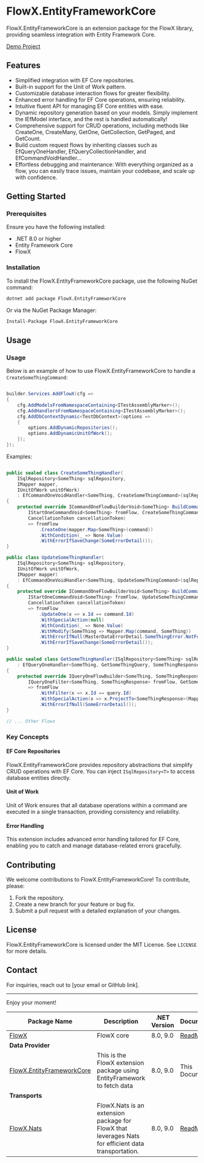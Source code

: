 # FlowX.EntityFrameworkCore

FlowX.EntityFrameworkCore is an extension package for the FlowX library, providing seamless integration with Entity
Framework Core.

[Demo Project](https://github.com/quyvu01/FlowXDemo)

## Features

- Simplified integration with EF Core repositories.
- Built-in support for the Unit of Work pattern.
- Customizable database interaction flows for greater flexibility.
- Enhanced error handling for EF Core operations, ensuring reliability.
- Intuitive fluent API for managing EF Core entities with ease.
- Dynamic repository generation based on your models. Simply implement the IEfModel interface, and the rest is handled
  automatically!
- Comprehensive support for CRUD operations, including methods like CreateOne, CreateMany, GetOne, GetCollection,
  GetPaged, and GetCount.
- Build custom request flows by inheriting classes such as EfQueryOneHandler, EfQueryCollectionHandler, and
  EfCommandVoidHandler...
- Effortless debugging and maintenance: With everything organized as a flow, you can easily trace issues, maintain your
  codebase, and scale up with confidence.

## Getting Started

### Prerequisites

Ensure you have the following installed:

- .NET 8.0 or higher
- Entity Framework Core
- FlowX

### Installation

To install the FlowX.EntityFrameworkCore package, use the following NuGet command:

```bash
dotnet add package FlowX.EntityFrameworkCore
```

Or via the NuGet Package Manager:

```bash
Install-Package FlowX.EntityFrameworkCore
```

## Usage

### Usage

Below is an example of how to use FlowX.EntityFrameworkCore to handle a `CreateSomeThingCommand`:

```csharp

builder.Services.AddFlowX(cfg =>
{
    cfg.AddModelsFromNamespaceContaining<ITestAssemblyMarker>();
    cfg.AddHandlersFromNamespaceContaining<ITestAssemblyMarker>();
    cfg.AddDbContextDynamic<TestDbContext>(options =>
    {
        options.AddDynamicRepositories();
        options.AddDynamicUnitOfWork();
    });
});
```

Examples:

```csharp

public sealed class CreateSomeThingHandler(
    ISqlRepository<SomeThing> sqlRepository,
    IMapper mapper,
    IUnitOfWork unitOfWork)
    : EfCommandOneVoidHandler<SomeThing, CreateSomeThingCommand>(sqlRepository, unitOfWork)
{
    protected override ICommandOneFlowBuilderVoid<SomeThing> BuildCommand(
        IStartOneCommandVoid<SomeThing> fromFlow, CreateSomeThingCommand command,
        CancellationToken cancellationToken)
        => fromFlow
            .CreateOne(mapper.Map<SomeThing>(command))
            .WithCondition(_ => None.Value)
            .WithErrorIfSaveChange(SomeErrorDetail());
}

public class UpdateSomeThingHandler(
    ISqlRepository<SomeThing> sqlRepository,
    IUnitOfWork unitOfWork,
    IMapper mapper)
    : EfCommandOneVoidHandler<SomeThing, UpdateSomeThingCommand>(sqlRepository)
{
    protected override ICommandOneFlowBuilderVoid<SomeThing> BuildCommand(
        IStartOneCommandVoid<SomeThing> fromFlow, UpdateSomeThingCommand command,
        CancellationToken cancellationToken)
        => fromFlow
            .UpdateOne(x => x.Id == command.Id)
            .WithSpecialAction(null)
            .WithCondition(_ => None.Value)
            .WithModify(SomeThing => Mapper.Map(command, SomeThing))
            .WithErrorIfNull(MasterDataErrorDetail.SomeThingError.NotFound())
            .WithErrorIfSaveChange(SomeErrorDetail());
}

public sealed class GetSomeThingHandler(ISqlRepository<SomeThing> sqlRepository, IMapper mapper)
    : EfQueryOneHandler<SomeThing, GetSomeThingQuery, SomeThingResponse>(sqlRepository)
{
    protected override IQueryOneFlowBuilder<SomeThing, SomeThingResponse> BuildQueryFlow(
        IQueryOneFilter<SomeThing, SomeThingResponse> fromFlow, GetSomeThingQuery query)
        => fromFlow
            .WithFilter(x => x.Id == query.Id)
            .WithSpecialAction(x => x.ProjectTo<SomeThingResponse>(Mapper.ConfigurationProvider))
            .WithErrorIfNull(SomeErrorDetail());
}

// ... Other Flows

```

### Key Concepts

#### EF Core Repositories

FlowX.EntityFrameworkCore provides repository abstractions that simplify CRUD operations with EF Core. You can
inject `ISqlRepository<T>` to access database entities directly.

#### Unit of Work

Unit of Work ensures that all database operations within a command are executed in a single transaction, providing
consistency and reliability.

#### Error Handling

This extension includes advanced error handling tailored for EF Core, enabling you to catch and manage database-related
errors gracefully.

## Contributing

We welcome contributions to FlowX.EntityFrameworkCore! To contribute, please:

1. Fork the repository.
2. Create a new branch for your feature or bug fix.
3. Submit a pull request with a detailed explanation of your changes.

## License

FlowX.EntityFrameworkCore is licensed under the MIT License. See `LICENSE` for more details.

## Contact

For inquiries, reach out to [your email or GitHub link].

---

Enjoy your moment!

| Package Name                                                                           | Description                                                                                         | .NET Version | Document                                                                                     |
|----------------------------------------------------------------------------------------|-----------------------------------------------------------------------------------------------------|--------------|----------------------------------------------------------------------------------------------|
| [FlowX](https://www.nuget.org/packages/FlowX/)                                         | FlowX core                                                                                          | 8.0, 9.0     | [ReadMe](https://github.com/quyvu01/FlowX/blob/main/src/FlowX.EntityFrameworkCore/README.md) |
| **Data Provider**                                                                      |                                                                                                     |
| [FlowX.EntityFrameworkCore](https://www.nuget.org/packages/FlowX.EntityFrameworkCore/) | This is the FlowX extension package using EntityFramework to fetch data                             | 8.0, 9.0     | This Document                                                                                |
| **Transports**                                                                         |                                                                                                     |
| [FlowX.Nats](https://www.nuget.org/packages/FlowX.Nats/)                               | FlowX.Nats is an extension package for FlowX that leverages Nats for efficient data transportation. | 8.0, 9.0     | [ReadMe](https://github.com/quyvu01/FlowX/blob/main/src/FlowX.Nats/README.md)                |

